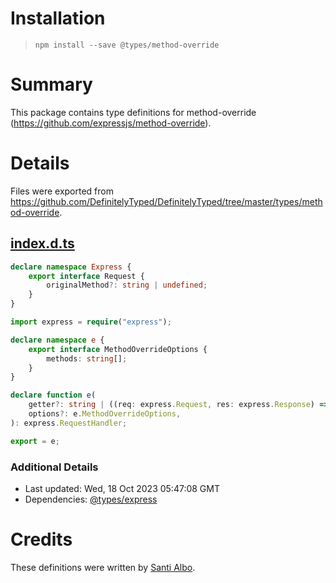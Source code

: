 # Installation
> `npm install --save @types/method-override`

# Summary
This package contains type definitions for method-override (https://github.com/expressjs/method-override).

# Details
Files were exported from https://github.com/DefinitelyTyped/DefinitelyTyped/tree/master/types/method-override.
## [index.d.ts](https://github.com/DefinitelyTyped/DefinitelyTyped/tree/master/types/method-override/index.d.ts)
````ts
declare namespace Express {
    export interface Request {
        originalMethod?: string | undefined;
    }
}

import express = require("express");

declare namespace e {
    export interface MethodOverrideOptions {
        methods: string[];
    }
}

declare function e(
    getter?: string | ((req: express.Request, res: express.Response) => string),
    options?: e.MethodOverrideOptions,
): express.RequestHandler;

export = e;

````

### Additional Details
 * Last updated: Wed, 18 Oct 2023 05:47:08 GMT
 * Dependencies: [@types/express](https://npmjs.com/package/@types/express)

# Credits
These definitions were written by [Santi Albo](https://github.com/santialbo).
